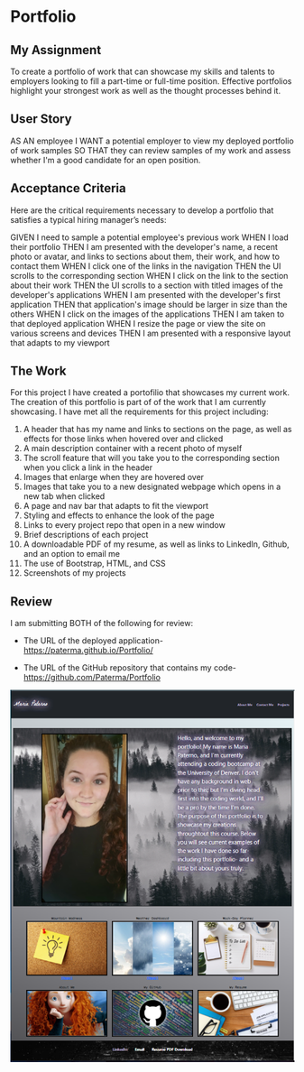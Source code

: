 # Portfolio

## My Assignment

To create a portfolio of work that can showcase my skills and talents to employers looking to fill a part-time or full-time position. Effective portfolios highlight your strongest work as well as the thought processes behind it. 


## User Story

AS AN employee
I WANT a potential employer to view my deployed portfolio of work samples
SO THAT they can review samples of my work and assess whether I'm a good candidate for an open position.


## Acceptance Criteria

Here are the critical requirements necessary to develop a portfolio that satisfies a typical hiring manager’s needs:

GIVEN I need to sample a potential employee's previous work
WHEN I load their portfolio
THEN I am presented with the developer's name, a recent photo or avatar, and links to sections about them, their work, and how to contact them
WHEN I click one of the links in the navigation
THEN the UI scrolls to the corresponding section
WHEN I click on the link to the section about their work
THEN the UI scrolls to a section with titled images of the developer's applications
WHEN I am presented with the developer's first application
THEN that application's image should be larger in size than the others
WHEN I click on the images of the applications
THEN I am taken to that deployed application
WHEN I resize the page or view the site on various screens and devices
THEN I am presented with a responsive layout that adapts to my viewport


## The Work

For this project I have created a portofilio that showcases my current work. The creation of this portfolio is part of of the work that I am currently showcasing. 
I have met all the requirements for this project including:
1) A header that has my name and links to sections on the page, as well as effects for those links when hovered over and clicked
2) A main description container with a recent photo of myself
3) The scroll feature that will you take you to the corresponding section when you click a link in the header
4) Images that enlarge when they are hovered over
5) Images that take you to a new designated webpage which opens in a new tab when clicked
6) A page and nav bar that adapts to fit the viewport
7) Styling and effects to enhance the look of the page
8) Links to every project repo that open in a new window
9) Brief descriptions of each project
10) A downloadable PDF of my resume, as well as links to LinkedIn, Github, and an option to email me
11) The use of Bootstrap, HTML, and CSS
12) Screenshots of my projects
## Review

I am submitting BOTH of the following for review:

* The URL of the deployed application- https://paterma.github.io/Portfolio/

* The URL of the GitHub repository that contains my code- https://github.com/Paterma/Portfolio

![Portfolio Screenshot](/Assets/Screenshot-2.PNG)